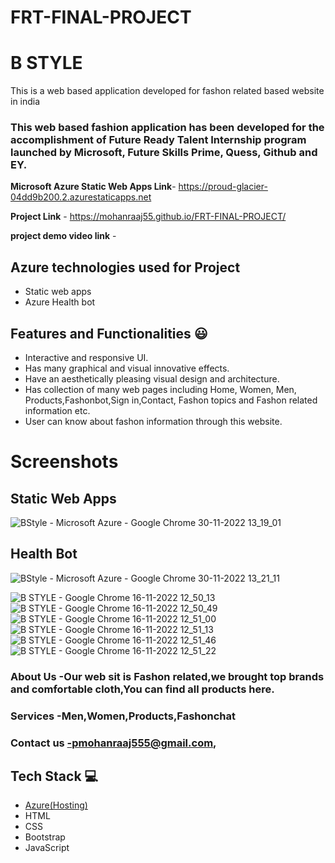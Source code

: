 # FRT-FINAL-PROJECT
#  B STYLE 

This is a web based application developed for fashon related based website in india

### This web based fashion application has been developed for the accomplishment of Future Ready Talent Internship program launched by Microsoft, Future Skills Prime, Quess, Github and EY.

**Microsoft Azure Static Web Apps Link**- https://proud-glacier-04dd9b200.2.azurestaticapps.net

**Project Link** - https://mohanraaj55.github.io/FRT-FINAL-PROJECT/

**project demo video link** - 

## Azure technologies used for Project

- Static web apps
- Azure Health bot

## Features and Functionalities 😃

- Interactive and responsive UI.
- Has many graphical and visual innovative effects.
- Have an aesthetically pleasing visual design and architecture.
- Has collection of many web pages including Home, Women, Men, Products,Fashonbot,Sign in,Contact, Fashon topics and Fashon related information etc.
- User can know about fashon information through this website.

# Screenshots

## Static Web Apps
![BStyle - Microsoft Azure - Google Chrome 30-11-2022 13_19_01](https://user-images.githubusercontent.com/110341178/204737743-22ceed4c-6a11-4cad-8fea-6ef07ecb2dad.png)

## Health Bot
![BStyle - Microsoft Azure - Google Chrome 30-11-2022 13_21_11](https://user-images.githubusercontent.com/110341178/204738817-ea190be2-65f3-484f-b363-cc92f77d928d.png)

![B STYLE - Google Chrome 16-11-2022 12_50_13](https://user-images.githubusercontent.com/110341178/202113784-bbf9d307-1bdc-4ff4-a4f6-d4b0d967bb4b.png)
![B STYLE - Google Chrome 16-11-2022 12_50_49](https://user-images.githubusercontent.com/110341178/202113880-0d0e4836-0fbf-4864-9c36-718a0c9f6281.png)
![B STYLE - Google Chrome 16-11-2022 12_51_00](https://user-images.githubusercontent.com/110341178/202113920-30093d76-3055-4163-962f-7b4826127d12.png)
![B STYLE - Google Chrome 16-11-2022 12_51_13](https://user-images.githubusercontent.com/110341178/202113942-15895f5b-ff32-4db0-babb-18784034a986.png)
![B STYLE - Google Chrome 16-11-2022 12_51_46](https://user-images.githubusercontent.com/110341178/202113975-95bddeff-9ab4-4cbf-838a-bf1db586e20c.png)
![B STYLE - Google Chrome 16-11-2022 12_51_22](https://user-images.githubusercontent.com/110341178/202113995-00f2fbdb-2905-4ead-aa81-98c1ae0fdfd7.png)

### About Us -Our web sit is Fashon related,we brought top brands and comfortable cloth,You can find all products here.


### Services -Men,Women,Products,Fashonchat


### Contact us -pmohanraaj555@gmail.com,


## Tech Stack 💻

- [Azure(Hosting)](https://azure.microsoft.com/en-in/features/azure-portal/)
- HTML
- CSS
- Bootstrap
- JavaScript
